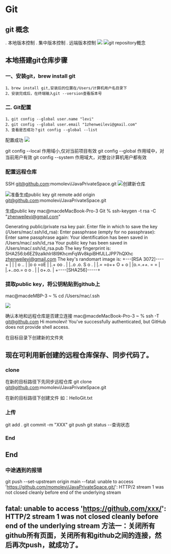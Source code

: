 # Git

## git 概念
. 本地版本控制
. 集中版本控制
. 远端版本控制
![](assets/17321190223971.png)
![git repository概念](assets/17321190995430.png)

## 本地搭建git仓库步骤
### 一、安装git，brew install git
    1、brew install git,安装后的位置在/Users/计算机用户名目录下
    2、安装完成后，在终端输入git --version查看版本号

### 二. Git配置
    1、git config --global user.name "levi"
    2、git config --global user.email "1zhenweilevi@gmail.com"
    3、查看是否成功？git config --global --list

配置成功
![](assets/17323734952385.png)

git config --local 作用域小,仅对当前项目有效
git config --global 作用域中，对当前用户有效
git config --system 作用域大，对整台计算机用户都有效

### 配置远程仓库
SSH git@github.com:momolevi/JavaPrivateSpace.git
![创建新仓库](assets/17323736740878.png)

![准备生成public key](assets/17323739408133.png)
git remote add origin git@github.com:momolevi/JavaPrivateSpace.git

生成public key
mac@macdeMacBook-Pro-3 Git % ssh-keygen -t rsa -C "zhenweilevi@gmail.com" 

Generating public/private rsa key pair.
Enter file in which to save the key (/Users/mac/.ssh/id_rsa): 
Enter passphrase (empty for no passphrase): 
Enter same passphrase again: 
Your identification has been saved in /Users/mac/.ssh/id_rsa
Your public key has been saved in /Users/mac/.ssh/id_rsa.pub
The key fingerprint is:
SHA256:b6EZ9zalkhIrI8l9KhcmFqWv8kpiBHfJLLJPP7hQXhc zhenweilevi@gmail.com
The key's randomart image is:
+---[RSA 3072]----+
|                 |
|   o ..          |
|o o =oE          |
|.+ oo  .         |
|..o .o. S o   .  |
|.= =o++  O + o   |
|o.=.*++.* = =    |
|.+..oo.= o o .   |
|  o+.o.          |
+----[SHA256]-----+

### 提取public key，将公钥粘贴到github上
mac@macdeMBP-3 ~ % cd /Users/mac/.ssh   

![](assets/17323741766424.png)


确认本地和远程仓库是否建立连接
mac@macdeMacBook-Pro-3 ~ % ssh -T git@github.com
Hi momolevi! You've successfully authenticated, but GitHub does not provide shell access.

在目标目录下创建新的文件夹

现在可利用新创建的远程仓库保存、同步代码了。
-------------

### clone
在新的目标路径下先同步远程仓库
git clone git@github.com:momolevi/JavaPrivateSpace.git

在新的目标路径下创建文件 如：HelloGit.txt
### 上传
git add .
git commit -m "XXX"
git push
git status         --查询状态

### End
End
---------------
### 中途遇到的报错
git push --set-upstream origin main
--fatal: unable to access 'https://github.com/momolevi/JavaPrivateSpace.git/': HTTP/2 stream 1 was not closed cleanly before end of the underlying stream

fatal: unable to access 'https://github.com/xxx/': HTTP/2 stream 1 was not closed cleanly before end of the underlying stream
方法一：关闭所有github所有页面，关闭所有和github之间的连接，然后再次push，就成功了。
---------------- 
